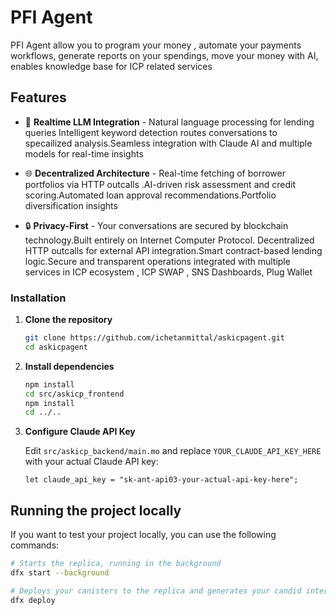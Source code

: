 # PFI Agent
PFI Agent allow you to program your money , automate your payments workflows, generate reports on your spendings, move your money with AI, enables knowledge base for ICP related services

## Features

- 🤖 **Realtime LLM Integration** - Natural language processing for lending queries
Intelligent keyword detection routes conversations to specailized analysis.Seamless integration with Claude AI and multiple models for real-time insights

- 🌐 **Decentralized Architecture** - Real-time fetching of borrower portfolios via HTTP outcalls .AI-driven risk assessment and credit scoring.Automated loan approval recommendations.Portfolio diversification insights

- 🔒 **Privacy-First** - Your conversations are secured by blockchain technology.Built entirely on Internet Computer Protocol. Decentralized HTTP outcalls for external API integration.Smart contract-based lending logic.Secure and transparent operations integrated with multiple services in ICP ecosystem , ICP SWAP , SNS Dashboards, Plug Wallet

### Installation

1. **Clone the repository**
   ```bash
   git clone https://github.com/ichetanmittal/askicpagent.git
   cd askicpagent
   ```

2. **Install dependencies**
   ```bash
   npm install
   cd src/askicp_frontend
   npm install
   cd ../..
   ```

3. **Configure Claude API Key**
   
   Edit `src/askicp_backend/main.mo` and replace `YOUR_CLAUDE_API_KEY_HERE` with your actual Claude API key:
   ```motoko
   let claude_api_key = "sk-ant-api03-your-actual-api-key-here";
   ```

## Running the project locally

If you want to test your project locally, you can use the following commands:

```bash
# Starts the replica, running in the background
dfx start --background

# Deploys your canisters to the replica and generates your candid interface
dfx deploy
```
